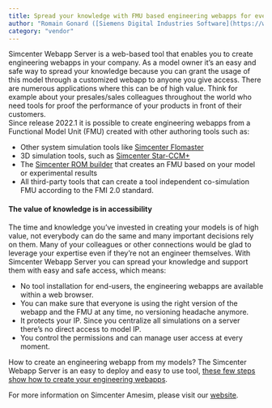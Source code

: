 ```yaml
---
title: Spread your knowledge with FMU based engineering webapps for everyone
author: "Romain Gonard ([Siemens Digital Industries Software](https://www.sw.siemens.com/ ))"
category: "vendor"
---	
```


Simcenter Webapp Server is a web-based tool that enables you to create engineering webapps in your company. As a model owner it’s an easy and safe way to spread your knowledge because you can grant the usage of this model through a customized webapp to anyone you give access. There are numerous applications where this can be of high value. Think for example about your presales/sales colleagues throughout the world who need tools for proof the performance of your products in front of their customers.  
Since release 2022.1 it is possible to create engineering webapps from a Functional Model Unit (FMU) created with other authoring tools such as: 
* Other system simulation tools like [Simcenter Flomaster](https://www.plm.automation.siemens.com/global/en/products/simcenter/flomaster.html )
* 3D simulation tools, such as [Simcenter Star-CCM+](https://www.plm.automation.siemens.com/global/en/products/simcenter/STAR-CCM.html )
* The [Simcenter ROM builder](https://www.plm.automation.siemens.com/global/en/products/simulation-test/rom-builder.html ) that creates an FMU based on your model or experimental results
* All third-party tools that can create a tool independent co-simulation FMU according to the FMI 2.0 standard.

#### The value of knowledge is in accessibility 
The time and knowledge you’ve invested in creating your models is of high value, not everybody can do the same and many important decisions rely on them. Many of your colleagues or other connections would be glad to leverage your expertise even if they’re not an engineer themselves. With Simcenter Webapp Server you can spread your knowledge and support them with easy and safe access, which means: 
* No tool installation for end-users, the engineering webapps are available within a web browser.
* You can make sure that everyone is using the right version of the webapp and the FMU at any time, no versioning headache anymore. 
* It protects your IP. Since you centralize all simulations on a server there’s no direct access to model IP. 
* You control the permissions and can manage user access at every moment.

How to create an engineering webapp from my models? The Simcenter Webapp Server is an easy to deploy and easy to use tool, [these few steps show how to create your engineering webapps](webapp_server_details.html).  

For more information on Simcenter Amesim, please visit our [website](https://www.plm.automation.siemens.com/global/en/products/simcenter/simcenter-webapp-server.html ).
